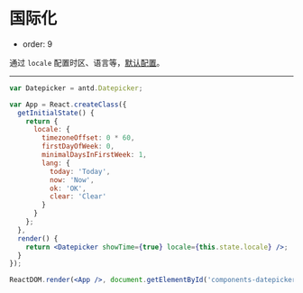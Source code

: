 # 国际化

- order: 9

通过 `locale` 配置时区、语言等，[默认配置](https://github.com/ant-design/ant-design/issues/424)。

---

````jsx
var Datepicker = antd.Datepicker;

var App = React.createClass({
  getInitialState() {
    return {
      locale: {
        timezoneOffset: 0 * 60,
        firstDayOfWeek: 0,
        minimalDaysInFirstWeek: 1,
        lang: {
          today: 'Today',
          now: 'Now',
          ok: 'OK',
          clear: 'Clear'
        }
      }
    };
  },
  render() {
    return <Datepicker showTime={true} locale={this.state.locale} />;
  }
});

ReactDOM.render(<App />, document.getElementById('components-datepicker-demo-locale'));
````

